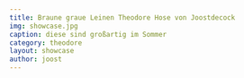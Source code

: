 ```yaml
---
title: Braune graue Leinen Theodore Hose von Joostdecock
img: showcase.jpg
caption: diese sind großartig im Sommer
category: theodore
layout: showcase
author: joost
---
```

